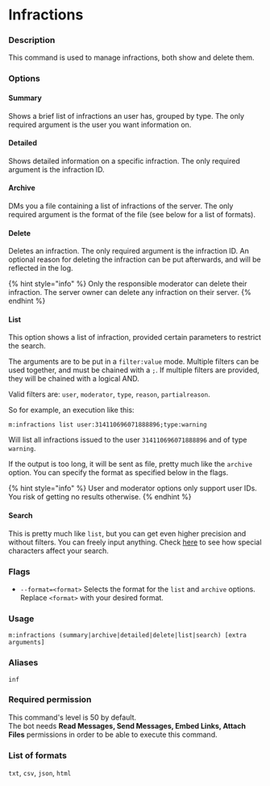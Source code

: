 # Infractions

### **Description**

This command is used to manage infractions, both show and delete them.

### **Options**

#### **Summary**

Shows a brief list of infractions an user has, grouped by type. The only required argument is the user you want information on.

#### Detailed

Shows detailed information on a specific infraction. The only required argument is the infraction ID.

#### Archive

DMs you a file containing a list of infractions of the server. The only required argument is the format of the file (see below for a list of formats).

#### Delete

Deletes an infraction. The only required argument is the infraction ID. An optional reason for deleting the infraction can be put afterwards, and will be reflected in the log.

{% hint style="info" %}
Only the responsible moderator can delete their infraction. The server owner can delete any infraction on their server.
{% endhint %}

#### List

This option shows a list of infraction, provided certain parameters to restrict the search.

The arguments are to be put in a `filter:value` mode. Multiple filters can be used together, and must be chained with a `;`. If multiple filters are provided, they will be chained with a logical AND.

Valid filters are: `user`, `moderator`, `type`, `reason`, `partialreason`.

So for example, an execution like this:

```
m:infractions list user:314110696071888896;type:warning
```

Will list all infractions issued to the user `314110696071888896` and of type `warning`.

If the output is too long, it will be sent as file, pretty much like the `archive` option. You can specify the format as specified below in the flags.

{% hint style="info" %}
User and moderator options only support user IDs. You risk of getting no results otherwise.
{% endhint %}

#### Search

This is pretty much like `list`, but you can get even higher precision and without filters. You can freely input anything. Check [here](https://fusejs.io/examples.html#extended-search) to see how special characters affect your search.

### Flags

* `--format=<format>` Selects the format for the `list` and `archive` options. Replace `<format>` with your desired format.

### **Usage**

```
m:infractions (summary|archive|detailed|delete|list|search) [extra arguments]
```

### **Aliases**

`inf`

### **Required permission**

This command's level is 50 by default.\
The bot needs **Read Messages, Send Messages, Embed Links, Attach Files** permissions in order to be able to execute this command.

### List of formats

`txt`, `csv`, `json`, `html`
